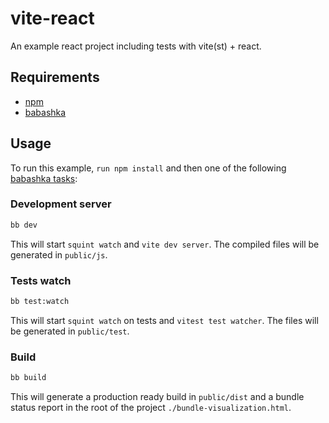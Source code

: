 # vite-react

An example react project including tests with vite(st) + react.

## Requirements
- [npm](https://www.npmjs.com/)
- [babashka](https://babashka.org/)

## Usage

To run this example, `run npm install` and then one of the following [babashka tasks](bb.edn):

### Development server
```bash
bb dev
```

This will start `squint watch` and `vite dev server`. The compiled files will be
generated in `public/js`.

### Tests watch

```bash
bb test:watch
```

This will start `squint watch` on tests and `vitest test watcher`. The files
will be generated in `public/test`.

### Build

```bash
bb build
```

This will generate a production ready build in `public/dist` and a bundle status
report in the root of the project `./bundle-visualization.html`.
